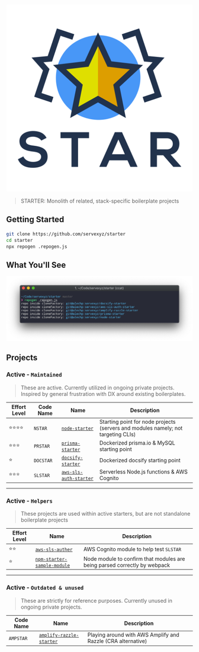 ![logo](docs/logo/svg/Star.svg)

> STARTER: Monolith of related, stack-specific boilerplate projects

## Getting Started

```bash
git clone https://github.com/servexyz/starter
cd starter
npx repogen .repogen.js
```

## What You'll See

![repogen](./docs/repogen.png)

## Projects

### Active - `Maintained`

> These are active. Currently utilized in ongoing private projects.
> Inspired by general frustration with DX around existing boilerplates.

| Effort Level             | Code Name | Name                                                                       | Description                                                                       |
|--------------------------|-----------|----------------------------------------------------------------------------|-----------------------------------------------------------------------------------|
| :star::star::star::star: | `NSTAR`   | [`node-starter`](https://github.com/servexyz/node-starter)                 | Starting point for node projects (servers and modules namely; not targeting CLIs) |
| :star::star::star:       | `PRSTAR`  | [`prisma-starter`](https://github.com/servexyz/prisma-starter)             | Dockerized prisma.io & MySQL starting point                                       |
| :star:                   | `DOCSTAR` | [`docsify-starter`](https://github.com/servexyz/docsify-starter)           | Dockerized docsify starting point                                                 |
| :star::star::star:       | `SLSTAR`  | [`aws-sls-auth-starter`](https://github.com/servexyz/aws-sls-auth-starter) | Serverless Node.js functions & AWS Cognito                                        |

---

### Active - `Helpers`

> These projects are used within active starters, but are not standalone boilerplate projects

| Effort Level | Name                                                                                 | Description                                                               |
|--------------|--------------------------------------------------------------------------------------|---------------------------------------------------------------------------|
| :star::star: | [`aws-sls-auther`](https://github.com/servexyz/aws-sls-auther)                       | AWS Cognito module to help test `SLSTAR`                                  |
| :star:       | [`npm-starter-sample-module`](https://github.com/servexyz/npm-starter-sample-module) | Node module to confirm that modules are being parsed correctly by webpack |

---

### Active - `Outdated & unused`

> These are strictly for reference purposes. Currently unused in ongoing private projects.

| Code Name | Name                                                                           | Description                                                  |
|-----------|--------------------------------------------------------------------------------|--------------------------------------------------------------|
| `AMPSTAR` | [`amplify-razzle-starter`](https://github.com/servexyz/amplify-razzle-starter) | Playing around with AWS Amplify and Razzle (CRA alternative) |
